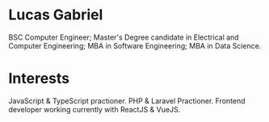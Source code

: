 # Lucas Gabriel

BSC Computer Engineer; Master's Degree candidate in Electrical and Computer Engineering; MBA in Software Engineering; MBA in Data Science.

# Interests

JavaScript & TypeScript practioner. PHP & Laravel Practioner. Frontend developer working currently with ReactJS & VueJS.

